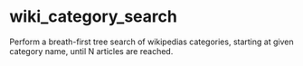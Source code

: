 # wiki_category_search
Perform a breath-first tree search of wikipedias categories, starting at given category name, until N articles are reached.

